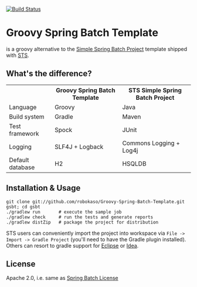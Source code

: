 [![Build Status](https://travis-ci.org/robokaso/Groovy-Spring-Batch-Template.png)](https://travis-ci.org/robokaso/Groovy-Spring-Batch-Template)

Groovy Spring Batch Template
============================

is a groovy alternative to the [Simple Spring Batch Project](http://static.springsource.org/spring-batch/getting-started.html) 
template shipped with [STS](http://www.springsource.com/developer/sts).

	
What's the difference?
------------------

<table>
<th></th><th>Groovy Spring Batch Template</th> <th>STS Simple Spring Batch Project</th>
<tr> <td>Language</td>			<td>Groovy</td> 	<td>Java</td> 	</tr>
<tr> <td>Build system</td>		<td>Gradle</td>		<td>Maven</td> 	</tr>
<tr> <td>Test framework</td>	<td>Spock</td>		<td>JUnit</td> 	</tr>
<tr> <td>Logging </td>			<td>SLF4J + Logback</td>		<td>Commons Logging + Log4j</td>	</tr>
<tr> <td>Default database</td>	<td>H2</td>			<td>HSQLDB</td>	</tr>
</tr>
</table>


Installation & Usage
--------------------

	git clone git://github.com/robokaso/Groovy-Spring-Batch-Template.git gsbt; cd gsbt
	./gradlew run 		# execute the sample job
	./gradlew check 	# run the tests and generate reports
	./gradlew distZip 	# package the project for distribution 
	
STS users can conveniently import the project into workspace via `File -> Import -> Gradle Project` (you'll need to have the Gradle plugin installed).
Others can resort to gradle support for [Eclipse](http://gradle.org/docs/current/userguide/eclipse_plugin.html) or [Idea](http://gradle.org/docs/current/userguide/idea_plugin.html).


License
--------

Apache 2.0, i.e. same as [Spring Batch License](http://static.springsource.org/spring-batch/license.html)
